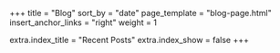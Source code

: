 +++
title = "Blog"
sort_by = "date"
page_template = "blog-page.html"
insert_anchor_links = "right"
weight = 1

extra.index_title = "Recent Posts"
extra.index_show = false
+++
